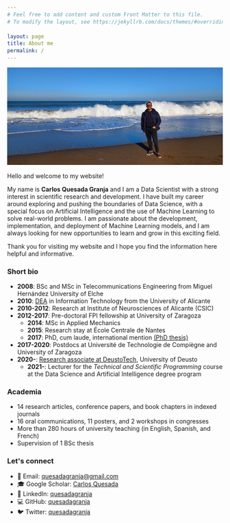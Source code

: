 ```yaml
---
# Feel free to add content and custom Front Matter to this file.
# To modify the layout, see https://jekyllrb.com/docs/themes/#overriding-theme-defaults

layout: page
title: About me
permalink: /
---
```


![Biscay, Jan. 2022](/img/me/me.jpg)

Hello and welcome to my website!

My name is **Carlos Quesada Granja** and I am a Data Scientist with a strong interest in scientific research and development. I have built my career around exploring and pushing the boundaries of Data Science, with a special focus on Artificial Intelligence and the use of Machine Learning to solve real-world problems. I am passionate about the development, implementation, and deployment of Machine Learning models, and I am always looking for new opportunities to learn and grow in this exciting field.

Thank you for visiting my website and I hope you find the information here helpful and informative.

### Short bio

* **2008**: BSc and MSc in Telecommunications Engineering from Miguel Hernández University of Elche
* **2010**: [DEA](https://en.wikipedia.org/wiki/Master_of_Advanced_Studies#Spain) in Information Technology from the University of Alicante
* **2010-2012**: Research at Institute of Neurosciences of Alicante (CSIC)
* **2012-2017**: Pre-doctoral FPI fellowship at University of Zaragoza
    * **2014**: MSc in Applied Mechanics
    * **2015**: Research stay at École Centrale de Nantes
    * **2017**: PhD, cum laude, international mention [(PhD thesis)](https://zaguan.unizar.es/record/59996/files/TESIS-2017-017.pdf)
* **2017-2020**: Postdocs at Université de Technologie de Compiègne and University of Zaragoza
* **2020-**: [Research associate at DeustoTech](https://deustotech.deusto.es/equipo-humano/), University of Deusto
    * **2021-**: Lecturer for the *Technical and Scientific Programming* course at the Data Science and Artificial Intelligence degree program

### Academia

* 14 research articles, conference papers, and book chapters in indexed journals
* 16 oral communications, 11 posters, and 2 workshops in congresses
* More than 280 hours of university teaching (in English, Spanish, and French)
* Supervision of 1 BSc thesis

### Let's connect

* 📧 Email: [quesadagranja@gmail.com](mailto:quesadagranja@gmail.com)
* 🎓 Google Scholar: [Carlos Quesada](https://scholar.google.es/citations?user=SBIFQqYAAAAJ)
* 🔗 LinkedIn: [quesadagranja](https://linkedin.com/in/quesadagranja)
* 💻 GitHub: [quesadagranja](https://github.com/quesadagranja)
* 🐦 Twitter: [quesadagranja](https://twitter.com/quesadagranja)


<!-- Hi there! My name is **Carlos Quesada** and I am a Data Scientist with a background in Telecommunications Engineering. I received my **BSc** and **MSc** from Miguel Hernández University of Elche in 2008, and my **DEA** (Diploma of Advanced Studies) in Information Technology from the University of Alicante in 2010.

I have a passion for scientific research and development and have dedicated my career to exploring and advancing the field of Data Science. My interests and expertise lie in Artificial Intelligence, and I have a strong focus on the development, implementation, and deployment of Machine Learning models.

I began my research career at the Institute of Neurosciences of Alicante in 2010, where I used data analysis and visualization techniques to study the brain hippocampus. In 2012, I was awarded an **FPI pre-doctoral fellowship** that brought me to the *Applied Mechanics and Bioengineering* (AMB) group at the University of Zaragoza.

During this time, I completed an **MSc** in Applied Mechanics in 2014, did a research stay at École Centrale de Nantes in France in 2015, and earned my **PhD** in 2017. My thesis was on developing and implementing real-time, haptic-controlled, physics-based surgical simulators using Proper Generalized Decomposition (PGD) techniques.

After my defense, I did a postdoc at the Université de Technologie de Compiègne (UTC) in France in 2017, where I used Proper Orthogonal Decomposition (POD) and diffuse approximation techniques for real-time prediction of microcapsule deformation and identification of their mechanical properties. I then returned to the University of Zaragoza in 2019 for a second postdoc, where I applied registration techniques on 3D medical images.

In 2020, I started working as a research associate at DeustoTech, University of Deusto, where I am using unsupervised techniques to model residential energy consumption. In addition to my research duties, I also serve as a lecturer for the *Technical and Scientific Programming* course for students in the Data Science and Artifical Intelligence degree program. -->
